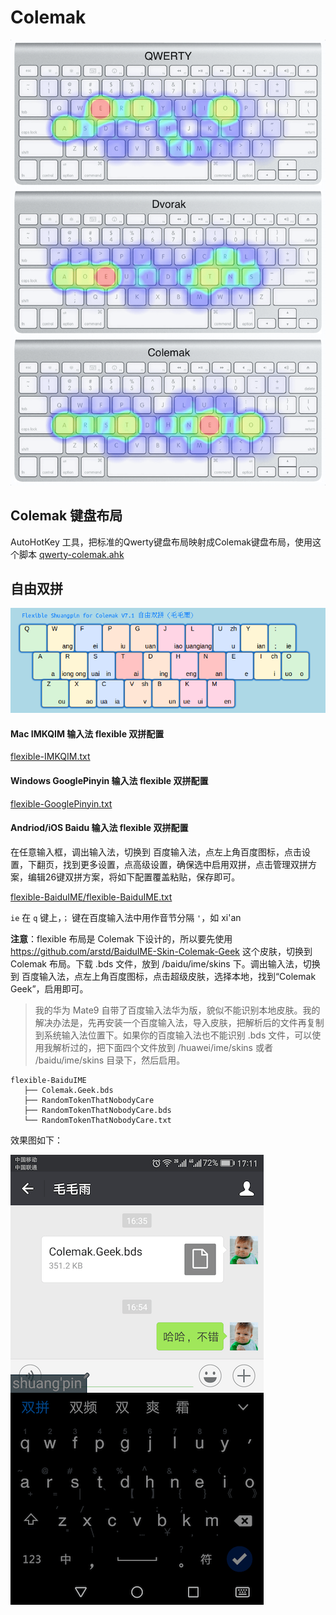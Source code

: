 Colemak
=======

![hots-qwerty-dvorak-colemak.png](hots-qwerty-dvorak-colemak.png)


Colemak 键盘布局
-------------------------------

AutoHotKey 工具，把标准的Qwerty键盘布局映射成Colemak键盘布局，使用这个脚本 [qwerty-colemak.ahk](qwerty-colemak.ahk)


自由双拼
-------

![flexible.png](flexible.png)


#### Mac IMKQIM 输入法 flexible 双拼配置

[flexible-IMKQIM.txt](flexible-IMKQIM.txt)


#### Windows GooglePinyin 输入法 flexible 双拼配置

[flexible-GooglePinyin.txt](flexible-GooglePinyin.txt)


#### Andriod/iOS Baidu 输入法 flexible 双拼配置

在任意输入框，调出输入法，切换到 百度输入法，点左上角百度图标，点击设置，下翻页，找到更多设置，点高级设置，确保选中启用双拼，点击管理双拼方案，编辑26键双拼方案，将如下配置覆盖粘贴，保存即可。

[flexible-BaiduIME/flexible-BaiduIME.txt](flexible-BaiduIME/flexible-BaiduIME.txt)

`ie` 在 `q` 键上，`；` 键在百度输入法中用作音节分隔 `'`，如 xi'an

__注意__：flexible 布局是 Colemak 下设计的，所以要先使用 https://github.com/arstd/BaiduIME-Skin-Colemak-Geek 这个皮肤，切换到 Colemak 布局。下载 .bds 文件，放到 /baidu/ime/skins 下。调出输入法，切换到 百度输入法，点左上角百度图标，点击超级皮肤，选择本地，找到“Colemak Geek”，启用即可。

> 我的华为 Mate9 自带了百度输入法华为版，貌似不能识别本地皮肤。我的解决办法是，先再安装一个百度输入法，导入皮肤，把解析后的文件再复制到系统输入法位置下。如果你的百度输入法也不能识别 .bds 文件，可以使用我解析过的，把下面四个文件放到 /huawei/ime/skins 或者 /baidu/ime/skins 目录下，然后启用。

    flexible-BaiduIME
       ├── Colemak.Geek.bds
       ├── RandomTokenThatNobodyCare
       ├── RandomTokenThatNobodyCare.bds
       └── RandomTokenThatNobodyCare.txt

效果图如下：

![flexible-BaiduIME/flexible-BaiduIME.png](flexible-BaiduIME/flexible-BaiduIME.png)
